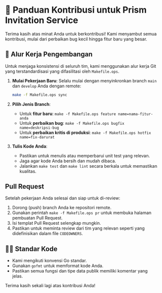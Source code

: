# 📖 Panduan Kontribusi untuk Prism Invitation Service

Terima kasih atas minat Anda untuk berkontribusi! Kami menyambut semua kontribusi, mulai dari perbaikan bug kecil hingga fitur baru yang besar.

## 🚀 Alur Kerja Pengembangan

Untuk menjaga konsistensi di seluruh tim, kami menggunakan alur kerja Git yang terstandardisasi yang difasilitasi oleh `Makefile.ops`.

1.  **Mulai Pekerjaan Baru**: Selalu mulai dengan menyinkronkan branch `main` dan `develop` Anda dengan remote:
    ```bash
    make -f Makefile.ops sync
    ```

2.  **Pilih Jenis Branch**:
    -   Untuk **fitur baru**: `make -f Makefile.ops feature name=nama-fitur-anda`
    -   Untuk **perbaikan bug**: `make -f Makefile.ops bugfix name=deskripsi-bug`
    -   Untuk **perbaikan kritis di produksi**: `make -f Makefile.ops hotfix name=fix-darurat`

3.  **Tulis Kode Anda**:
    -   Pastikan untuk menulis atau memperbarui unit test yang relevan.
    -   Jaga agar kode Anda bersih dan mudah dibaca.
    -   Jalankan `make test` dan `make lint` secara berkala untuk memastikan kualitas.

##  Pull Request

Setelah pekerjaan Anda selesai dan siap untuk di-review:

1.  Dorong (push) branch Anda ke repositori remote.
2.  Gunakan perintah `make -f Makefile.ops pr` untuk membuka halaman pembuatan Pull Request.
3.  Isi templat Pull Request selengkap mungkin.
4.  Pastikan untuk meminta review dari tim yang relevan seperti yang didefinisikan dalam file `CODEOWNERS`.

## 🧑‍💻 Standar Kode

-   Kami mengikuti konvensi Go standar.
-   Gunakan `gofmt` untuk memformat kode Anda.
-   Pastikan semua fungsi dan tipe data publik memiliki komentar yang jelas.

Terima kasih sekali lagi atas kontribusi Anda!
